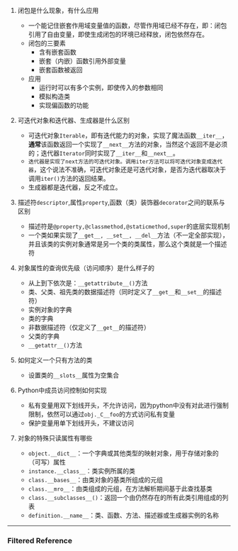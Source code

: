 1. 闭包是什么现象，有什么应用
    - 一个能记住嵌套作用域变量值的函数，尽管作用域已经不存在，即：闭包引用了自由变量，即使生成闭包的环境已经释放，闭包依然存在。
    - 闭包的三要素
        - 含有嵌套函数
        - 嵌套（内嵌）函数引用外部变量
        - 嵌套函数被返回
    - 应用
        - 运行时可以有多个实例，即使传入的参数相同
        - 模拟构造类
        - 实现偏函数的功能
        
2. 可迭代对象和迭代器、生成器是什么区别
    - 可迭代对象`Iterable`，即有迭代能力的对象，实现了魔法函数`__iter__`，**通常**该函数返回一个实现了`__next__`方法的对象，当然这个返回不是必须的；迭代器`Iterator`同时实现了`__iter__`和`__next__`。
    - `迭代器是实现了next方法的可迭代对象。调用iter方法可以将可迭代对象变成迭代器`，这个说法不准确，可迭代对象还是可迭代对象，是否为迭代器取决于调用`iter()`方法的返回结果。
    - 生成器都是迭代器，反之不成立。
    
3. 描述符`descriptor`,属性`property`,函数（类）装饰器`decorator`之间的联系与区别
    - 描述符是`@property,@classmethod,@staticmethod,super`的底层实现机制
    - 一个类如果实现了`__get__, __set__, __del__`方法（不一定全部实现），并且该类的实例对象通常是另一个类的类属性，那么这个类就是一个描述符
    
4. 对象属性的查询优先级（访问顺序）是什么样子的
    - 从上到下依次是：`__getattribute__()`方法
    - 类、父类、祖先类的数据描述符（同时定义了`__get__`和`__set__`的描述符）
    - 实例对象的字典
    - 类的字典
    - 非数据描述符（仅定义了`__get__`的描述符）
    - 父类的字典
    - `__getattr__()`方法
    
5. 如何定义一个只有方法的类
    - 设置类的`__slots__`属性为空集合
    
6. Python中成员访问控制如何实现
    - 私有变量用双下划线开头，不允许访问，因为python中没有对此进行强制限制，依然可以通过`obj._C__foo`的方式访问私有变量
    - 保护变量用单下划线开头，不建议访问
    
7. 对象的特殊只读属性有哪些
    - `object.__dict__`：一个字典或其他类型的映射对象，用于存储对象的（可写）属性
    - `instance.__class__`：类实例所属的类
    - `class.__bases__`：由类对象的基类所组成的元组
    - `class.__mro__`：由类组成的元组，在方法解析期间基于此查找基类
    - `class.__subclasses__()`：返回一个由仍然存在的所有此类引用组成的列表
    - `definition.__name__`：类、函数、方法、描述器或生成器实例的名称

---
### Filtered Reference
